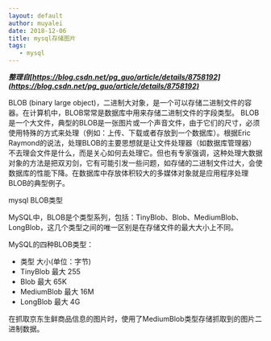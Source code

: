 ```yaml
---
layout: default
author: muyalei
date: 2018-12-06
title: mysql存储图片
tags:
   - mysql
---
```



***整理自[https://blog.csdn.net/pg_guo/article/details/8758192](https://blog.csdn.net/pg_guo/article/details/8758192)***

BLOB (binary large object)，二进制大对象，是一个可以存储二进制文件的容器。在计算机中，BLOB常常是数据库中用来存储二进制文件的字段类型。
BLOB是一个大文件，典型的BLOB是一张图片或一个声音文件，由于它们的尺寸，必须使用特殊的方式来处理（例如：上传、下载或者存放到一个数据库）。根据Eric Raymond的说法，处理BLOB的主要思想就是让文件处理器（如数据库管理器）不去理会文件是什么，而是关心如何去处理它。但也有专家强调，这种处理大数据对象的方法是把双刃剑，它有可能引发一些问题，如存储的二进制文件过大，会使数据库的性能下降。在数据库中存放体积较大的多媒体对象就是应用程序处理BLOB的典型例子。 


mysql BLOB类型 


MySQL中，BLOB是个类型系列，包括：TinyBlob、Blob、MediumBlob、LongBlob，这几个类型之间的唯一区别是在存储文件的最大大小上不同。 

MySQL的四种BLOB类型： 
- 类型 大小(单位：字节) 
- TinyBlob 最大 255 
- Blob 最大 65K 
- MediumBlob 最大 16M 
- LongBlob 最大 4G 


在抓取京东生鲜商品信息的图片时，使用了MediumBlob类型存储抓取到的图片二进制数据。
